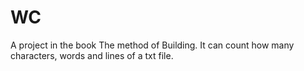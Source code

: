# WC
A project in the book The method of Building. It can count how many characters, words and lines of a txt file.
